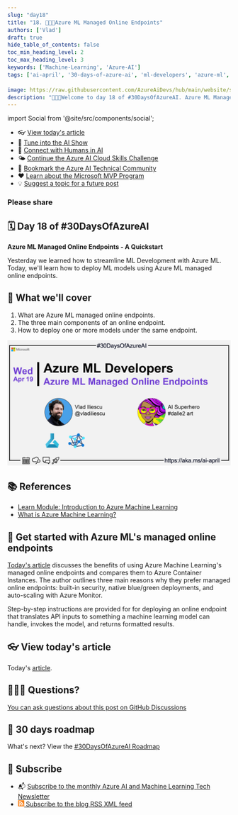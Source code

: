 ```yaml
---
slug: "day18"
title: "18. 🧑🏽‍🔬Azure ML Managed Online Endpoints"
authors: ['Vlad']
draft: true
hide_table_of_contents: false
toc_min_heading_level: 2
toc_max_heading_level: 3
keywords: ['Machine-Learning', 'Azure-AI']
tags: ['ai-april', '30-days-of-azure-ai', 'ml-developers', 'azure-ml', 'data-scientist']

image: https://raw.githubusercontent.com/AzureAiDevs/hub/main/website/static/img/2023-aia/banner-day18.png
description: "🧑🏽‍🔬Welcome to day 18 of #30DaysOfAzureAI. Azure ML Managed Online Endpoints - A Quickstart https://azureaidevs.github.io/hub/2023-aia/day18"
---
```


import Social from '@site/src/components/social';

<head>

  <link rel="canonical" href="https://vladiliescu.net/aml-managed-endpoints-quickstart/"  />
  </head>

- 👓 [View today's article](https://vladiliescu.net/aml-managed-endpoints-quickstart/)
- 🍿 [Tune into the AI Show](https://aka.ms/ai-april-ai-show)
- 🧬 [Connect with Humans in AI](/hub/humans-in-ai)
- 🌤️ [Continue the Azure AI Cloud Skills Challenge](https://aka.ms/30-days-of-azure-ai-challenge)
- 🏫 [Bookmark the Azure AI Technical Community](https://aka.ms/ai-april-tech-community)
- ❤️ [Learn about the Microsoft MVP Program](https://aka.ms/ai-april-mvp-program)
- 💡 [Suggest a topic for a future post](https://github.com/AzureAiDevs/hub/discussions/categories/call-for-content)

### Please share

<Social
    page_url="https://azureaidevs.github.io/hub/2023-aia/day18"
    image_url="https://raw.githubusercontent.com/AzureAiDevs/hub/main/website/static/img/2023-aia/banner-day18.png"
    title="Azure ML Managed Online Endpoints"
    description= "🧑🏽‍🔬Day 18 of #30DaysOfAzureAI. Check out Azure Machine Learning's managed online endpoints feature! With built-in security, blue/green deployments, and auto-scaling, it's the perfect way to deploy and scale your models. 🚀"
    hashtags="AzureML"
    hashtag="#30DaysOfAzureAi"
/>

## 🗓️ Day 18 of #30DaysOfAzureAI

<!-- Short description section -->

**Azure ML Managed Online Endpoints - A Quickstart**

<!-- Intro section -->

Yesterday we learned how to streamline ML Development with Azure ML. Today, we'll learn how to deploy ML models using Azure ML managed online endpoints.

## 🎯 What we'll cover

<!-- What we'll cover section -->


1. What are Azure ML managed online endpoints.
2. The three main components of an online endpoint.
3. How to deploy one or more models under the same endpoint.


[![Image banner for day 18](./../../static/img/2023-aia/banner-day18.png)](https://vladiliescu.net/aml-managed-endpoints-quickstart/)


<!-- Reference section -->



## 📚 References

- [Learn Module: Introduction to Azure Machine Learning](https://learn.microsoft.com/training/modules/intro-to-azure-ml?WT.mc_id=aiml-89446-dglover)
- [What is Azure Machine Learning?](https://learn.microsoft.com/azure/machine-learning/overview-what-is-azure-machine-learning?WT.mc_id=aiml-89446-dglover)


<!-- Body section -->


## 🚌 Get started with Azure ML's managed online endpoints

[Today's article](https://vladiliescu.net/aml-managed-endpoints-quickstart/) discusses the benefits of using Azure Machine Learning's managed online endpoints and compares them to Azure Container Instances. The author outlines three main reasons why they prefer managed online endpoints: built-in security, native blue/green deployments, and auto-scaling with Azure Monitor.

Step-by-step instructions are provided for for deploying an online endpoint that translates API inputs to something a machine learning model can handle, invokes the model, and returns formatted results.

## 👓 View today's article

Today's [article](https://vladiliescu.net/aml-managed-endpoints-quickstart/).


## 🙋🏾‍♂️ Questions?

[You can ask questions about this post on GitHub Discussions](https://github.com/AzureAiDevs/hub/discussions/categories/azure-ml-developers)

## 📍 30 days roadmap

What's next? View the [#30DaysOfAzureAI Roadmap](/hub/roadmap/30days)

## 🧲 Subscribe

- 📬 [Subscribe to the monthly Azure AI and Machine Learning Tech Newsletter](https://aka.ms/azure-ai-dev-newsletter)
- [![The image is the blog RSS feed available icon](./../../static/img/2023-aia/rss.png) Subscribe to the blog RSS XML feed](https://azureaidevs.github.io/hub/2023-aia/rss.xml)